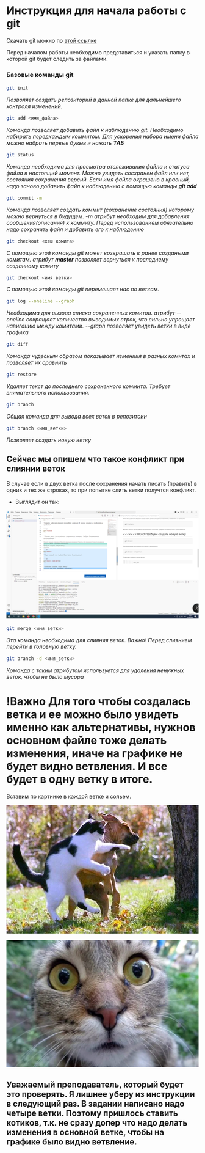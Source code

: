 # Инструкция для начала работы с git

Скачать git можно по [этой ссылке](https://git-scm.com  "Нажми, чтобы скачать git")

Перед началом работы необходимо представиться и указать папку в которой git будет следить за файлами.

### Базовые команды git

```sh
git init
```
*Позволяет создать репозиторий в данной папке для дальнейшего контроля изменений.*

```sh 
git add <имя_файла>
```

*Команда позволяет добавить файл к наблюдению git. Необходимо набирать передкаждым коммитом. Для ускорения набора имени файла можно набрать первые букыв и нажать __ТАБ__*

```sh 
git status
```
*Команда необходима для просмотра отслеживания файла и статуса файла в настоящий момент. Можно увидеть сосхранен файл или нет, состояния сохранения версий. Если имя файла окрашено в красный, надо заново добавить файл к наблюдению с помощью команды __git add__*


```sh
git commit -m
```
*Команда позволяет создать коммит (сохранение состояния) которому можно вернуться в будущем. -m атрибут необходим для добавления сообщения(описания) к коммиту. Перед использованием обязательно надо сохранить файл и добавить его к наблюдению*

```sh
git checkout <хеш комита>
```
*С помощью этой команды git может возвращать к ранее создаными комитам. атрибут __master__ позволяет вернуться к последнему созданному комиту*

```sh
git checkout <имя ветки>
```
*С помощью этой команды git перемещает нас по веткам.*

```sh
git log --onеline --graph
```
*Необходима для вызова списка сохраненных комитов. атрибут --oneline сокращает количество выводимых строк, что сильно упрощает навигацию между комитами.
--graph позволяет увидеть ветки в виде графика*

```sh
git diff
```
*Команда чудесным образом показывает измениия в разных комитах и позволяет их сравнить*

```sh
git restore
```

*Удаляет текст до последнего сохраненного коммита. Требует внимательного использования.*

```sh
git branch
```
*Общая команда для вывода всех веток в репозитоии*

```sh
git branch <имя_ветки>
```

*Позволяет создать новую ветку*

## Сейчас мы опишем что такое конфликт при слиянии веток

В случае если в двух ветка после сохранения начать писать (править) в одних и тех же строках, то при попытке слить ветки получтся конфликт. 
* Выглядит он так:

![Это изображение показывает реакцию git на конфликт](conflict.png)

```sh
git merge <имя_ветки>
```
 
*Эта команда необходима для слияния веток. Важно! Перед слиянием перейти в головную ветку.*

```sh
git branch -d <имя_ветки>
```

*Команда с таким атрибутом используется для удаления ненужных веток, чтобы не было мусора*

# !Важно Для того чтобы создалась ветка и ее можно было увидеть именно как альтернативы, нужнов основном файле тоже делать изменения, иначе на графике не будет видно ветвления. И все будет в одну ветку в итоге.

Вставим по картинке в каждой ветке и сольем. 

![Это первое изображение для веток и это котик](001.jpg)

![Это второе изображение для веток. И это тоже котик](002.jpg)

## Уважаемый преподаватель, который будет это проверять. Я лишнее уберу из инструкции в следующий раз. В задании написано надо четыре ветки. Поэтому пришлось ставить котиков, т.к. не сразу допер что надо делать изменения в основной ветке, чтобы на графике было видно ветвление.
